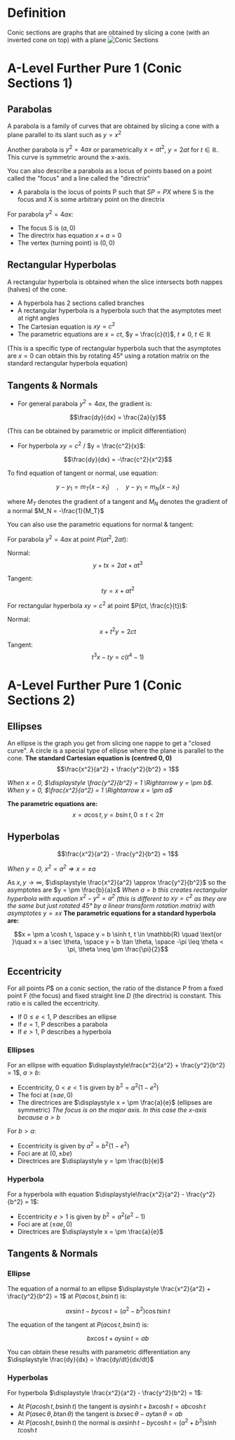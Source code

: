 # Definition

Conic sections are graphs that are obtained by slicing a cone (with an inverted cone on top) with a plane
![Conic Sections](https://math.libretexts.org/@api/deki/files/3246/CNX_Calc_Figure_11_05_002.jfif?revision=1&size=bestfit&width=843&height=452)

# A-Level Further Pure 1 (Conic Sections 1)

## Parabolas

A parabola is a family of curves that are obtained by slicing a cone with a plane parallel to its slant such as $y = x^2$

Another parabola is $y^2 = 4ax$ or parametrically $x = at^2$, $y = 2at$ for $t \in \mathbb{R}$. This curve is symmetric around the x-axis.

You can also describe a parabola as a locus of points based on a point called the "focus" and a line called the "directrix"

* A parabola is the locus of points P such that $SP = PX$ where S is the focus and X is some arbitrary point on the directrix

For parabola $y^2 = 4ax$:

* The focus S is $(a, 0)$
* The directrix has equation $x + a = 0$
* The vertex (turning point) is $(0, 0)$

## Rectangular Hyperbolas

A rectangular hyperbola is obtained when the slice intersects both nappes (halves) of the cone.

* A hyperbola has 2 sections called branches
* A rectangular hyperbola is a hyperbola such that the asymptotes meet at right angles
* The Cartesian equation is $xy = c^2$
* The parametric equations are $x = ct$, $y = \frac{c}{t}$, $t \neq 0$, $t \in \mathbb{R}$

(This is a specific type of rectangular hyperbola such that the asymptotes are $x=0$  can obtain this by rotating 45° using a rotation matrix on the standard rectangular hyperbola equation)

## Tangents & Normals

* For general parabola $y^2 = 4ax$, the gradient is:

$$\frac{dy}{dx} = \frac{2a}{y}$$

(This can be obtained by parametric or implicit differentiation)

* For hyperbola $xy = c^2$ / $y = \frac{c^2}{x}$:

$$\frac{dy}{dx} = -\frac{c^2}{x^2}$$

To find equation of tangent or normal, use equation:

$$y - y_1 = m_T(x - x_1) \quad , \quad y - y_1 = m_N(x - x_1)$$

where $M_T$ denotes the gradient of a tangent and $M_N$ denotes the gradient of a normal $M_N = -\frac{1}{M_T}$

You can also use the parametric equations for normal & tangent:

For parabola $y^2 = 4ax$ at point $P(at^2, 2at)$:

Normal:
$$y + tx = 2at + at^3$$

Tangent:
$$ty = x + at^2$$

For rectangular hyperbola $xy = c^2$ at point $P(ct, \frac{c}{t})$:

Normal:
$$x + t^2y = 2ct$$

Tangent:
$$t^3x - ty = c(t^4 - 1)$$

# A-Level Further Pure 1 (Conic Sections 2)

## Ellipses

An ellipse is the graph you get from slicing one nappe to get a "closed curve". A circle is a special type of ellipse where the plane is parallel to the cone.
**The standard Cartesian equation is (centred $0,0$)**
$$\frac{x^2}{a^2} + \frac{y^2}{b^2} = 1$$

*When $x = 0$, $\displaystyle  \frac{y^2}{b^2} = 1 \Rightarrow y = \pm b$. When $y = 0$, $\frac{x^2}{a^2} = 1 \Rightarrow x = \pm a$*

**The parametric equations are:**
$$x = a \cos t, y = b \sin t, 0 \leq t < 2\pi$$

## Hyperbolas

$$\frac{x^2}{a^2} - \frac{y^2}{b^2} = 1$$

*When $y = 0$, $x^2 = a^2 \Rightarrow x = \pm a$*

As $x, y \rightarrow \infty$, $\displaystyle  \frac{x^2}{a^2} \approx \frac{y^2}{b^2}$ so the asymptotes are $y = \pm \frac{b}{a}x$
*When $a = b$ this creates rectangular hyperbola with equation $x^2 - y^2 = a^2$ (this is different to $xy = c^2$ as they are the same but just rotated 45° by a linear transform rotation matrix) with asymptotes $y = \pm x$*
**The parametric equations for a standard hyperbola are:**

$$x = \pm a \cosh t, \space y = b \sinh t, t \in \mathbb{R} \quad \text{or }\quad x = a \sec \theta, \space y = b \tan \theta, \space -\pi \leq \theta < \pi, \theta \neq \pm \frac{\pi}{2}$$

## Eccentricity

For all points $P$$ on a conic section, the ratio of the distance P from a fixed point F (the focus) and fixed straight line $D$ (the directrix) is constant. This ratio e is called the eccentricity.

* If $0 \leq e < 1$, P describes an ellipse
* If $e = 1$, P describes a parabola
* If $e > 1$, P describes a hyperbola

### Ellipses

For an ellipse with equation $\displaystyle\frac{x^2}{a^2} + \frac{y^2}{b^2} = 1$, $a > b$:

* Eccentricity, $0 < e < 1$ is given by $b^2 = a^2(1-e^2)$
* The foci at $(\pm ae, 0)$
* The directrices are $\displaystyle  x = \pm \frac{a}{e}$ (ellipses are symmetric)
  *The focus is on the major axis. In this case the x-axis because $a > b$*

For $b > a$:

* Eccentricity is given by $a^2 = b^2(1-e^2)$
* Foci are at $(0, \pm be)$
* Directrices are $\displaystyle y = \pm \frac{b}{e}$

### Hyperbola

For a hyperbola with equation $\displaystyle\frac{x^2}{a^2} - \frac{y^2}{b^2} = 1$:

* Eccentricity $e > 1$ is given by $b^2 = a^2(e^2-1)$
* Foci are at $(\pm ae, 0)$
* Directrices are $\displaystyle x = \pm \frac{a}{e}$

## Tangents & Normals

### Ellipse

The equation of a normal to an ellipse $\displaystyle \frac{x^2}{a^2} + \frac{y^2}{b^2} = 1$ at $P(a \cos t, b \sin t)$ is:

$$ax \sin t - by \cos t = (a^2 - b^2) \cos t \sin t$$

The equation of the tangent at $P(a \cos t, b \sin t)$ is:

$$bx \cos t + ay \sin t = ab$$

You can obtain these results with parametric differentiation any $\displaystyle \frac{dy}{dx} = \frac{dy/dt}{dx/dt}$

### Hyperbolas

For hyperbola $\displaystyle \frac{x^2}{a^2} - \frac{y^2}{b^2} = 1$:

* At $P(a \cosh t, b \sinh t)$ the tangent is $ay \sinh t + bx \cosh t = ab \cosh t$
* At $P(a \sec \theta, b \tan \theta)$ the tangent is $bx \sec \theta - ay \tan \theta = ab$
* At $P(a \cosh t, b \sinh t)$ the normal is $ax \sinh t - by \cosh t = (a^2 + b^2) \sinh t \cosh t$

